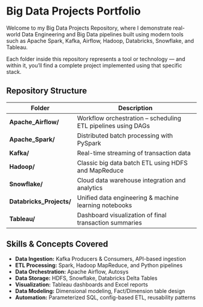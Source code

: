 # Big Data Projects Portfolio

Welcome to my Big Data Projects Repository, where I demonstrate real-world Data Engineering and Big Data pipelines built using modern tools such as Apache Spark, Kafka, Airflow, Hadoop, Databricks, Snowflake, and Tableau.

Each folder inside this repository represents a tool or technology — and within it, you’ll find a complete project implemented using that specific stack.


## Repository Structure

| Folder | Description |
|---------|--------------|
| **Apache_Airflow/** | Workflow orchestration – scheduling ETL pipelines using DAGs |
| **Apache_Spark/** | Distributed batch processing with PySpark |
| **Kafka/** | Real-time streaming of transaction data |
| **Hadoop/** | Classic big data batch ETL using HDFS and MapReduce |
| **Snowflake/** | Cloud data warehouse integration and analytics |
| **Databricks_Projects/** | Unified data engineering & machine learning notebooks |
| **Tableau/** | Dashboard visualization of final transaction summaries |




## Skills & Concepts Covered

- **Data Ingestion:** Kafka Producers & Consumers, API-based ingestion  
- **ETL Processing:** Spark, Hadoop MapReduce, and Python pipelines  
- **Data Orchestration:** Apache Airflow, Autosys  
- **Data Storage:** HDFS, Snowflake, Databricks Delta Tables  
- **Visualization:** Tableau dashboards and Excel reports  
- **Data Modeling:** Dimensional modeling, Fact/Dimension table design  
- **Automation:** Parameterized SQL, config-based ETL, reusability patterns  



